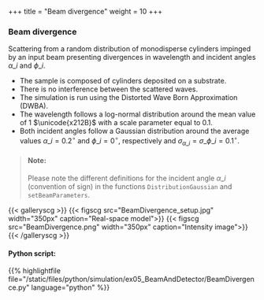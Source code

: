 +++
title = "Beam divergence"
weight = 10
+++

### Beam divergence

Scattering from a random distribution of monodisperse cylinders impinged by an input beam presenting divergences in wavelength and incident angles $\alpha\_i$ and $\phi\_i$.

* The sample is composed of cylinders deposited on a substrate.
* There is no interference between the scattered waves.
* The simulation is run using the Distorted Wave Born Approximation (DWBA).
* The wavelength follows a log-normal distribution around the mean value of $1$ $\unicode{x212B}$ with a scale parameter equal to $0.1$.
* Both incident angles follow a Gaussian distribution around the average values $\alpha\_i = 0.2 ^{\circ}$ and $\phi\_i = 0^{\circ}$, respectively and $\sigma_{\alpha\_i} = \sigma\_{\phi\_i} = 0.1^{\circ}$.  

> #### Note:  
> Please note the different definitions for the incident angle $\alpha\_i$  (convention of sign) in the functions `DistributionGaussian` and `setBeamParameters`.
  
{{< galleryscg >}}
{{< figscg src="BeamDivergence_setup.jpg" width="350px" caption="Real-space model">}}
{{< figscg src="BeamDivergence.png" width="350px" caption="Intensity image">}}
{{< /galleryscg >}}

#### Python script:
{{% highlightfile file="/static/files/python/simulation/ex05_BeamAndDetector/BeamDivergence.py" language="python" %}}